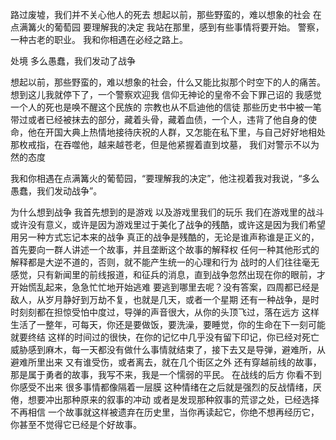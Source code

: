 路过废墟，我们并不关心他人的死去
想起以前，那些野蛮的，难以想象的社会
在点满篝火的葡萄园
要理解我的决定
我站在那里，感到有些事情将要开始。
警察，一种古老的职业。
我和你相遇在必经之路上。 ​​​

处境
多么愚蠢，我们发动了战争

想起以前，那些野蛮的，难以想象的社会，什么又能比拟那个时空下的人的痛苦。想到这儿我就停下了，一个警察欢迎我
信仰无神论的皇帝不会下罪己诏的
我感觉一个人的死也是唤不醒这个民族的
宗教也从不启迪他的信徒
那些历史书中被一笔带过或者已经被抹去的部分，藏着头骨，藏着血债，一个人，违背了他自身的使命，他在开国大典上热情地接待庆祝的人群，又怎能在私下里，与自己好好地相处
那枚戒指，在吞噬他，越来越苍老，但是他紧握着直到坟墓，
我们对警示不以为然的态度

我和你相遇在点满篝火的葡萄园，“要理解我的决定”，他注视着我对我说，“多么愚蠢，我们发动战争”。

为什么想到战争 我首先想到的是游戏 以及游戏里我们的玩乐 我们在游戏里的战斗 
或许没有意义，或许是因为游戏里过于美化了战争的残酷，或许这是因为我们希望用另一种方式忘记本来的战争
真正的战争是残酷的，无论是谁声称谁是正义的，首先要向一群人讲述一个故事，并且垄断这个故事的解释权
任何一种其他形式的解释都是大逆不道的，否则，就不能产生统一的心理和行为
战时的人们往往毫无感觉，只有新闻里的前线报道，和征兵的消息，直到战争忽然出现在你的眼前，才开始慌乱起来，急急忙忙地开始逃难
要逃到哪里去呢？没有答案，四周都已经是敌人，从岁月静好到万劫不复，也就是几天，或者一个星期
还有一种战争，是时时刻刻都在担惊受怕中度过，导弹的声音很大，从你的头顶飞过，落在远方
这样生活了一整年，可每天，你还是要做饭，要洗澡，要睡觉，你的生命在下一刻可能就要终结
这样的时间过的很快，在你的记忆中几乎没有留下印记，你已经对死亡威胁感到麻木，每一天都没有做什么事情就结束了，接下去又是导弹，避难所，从避难所里出来
又有谁受伤，或者离去，就在几个街区之外
还有穿越前线的故事，那是属于勇者的故事，我写不来，我是一个懦弱的平民。
在战线的后方 你看不到 你感受不出来 很多事情都像隔着一层膜
这种情绪在之后就是强烈的反战情绪，厌倦，想要冲出那种原来的叙事的冲动
或者是发现那种叙事的荒谬之处，已经选择不再相信
一个故事就这样被遗弃在历史里，当你再读起它，你绝不想再经历它，你甚至不觉得它已经是个好故事。
